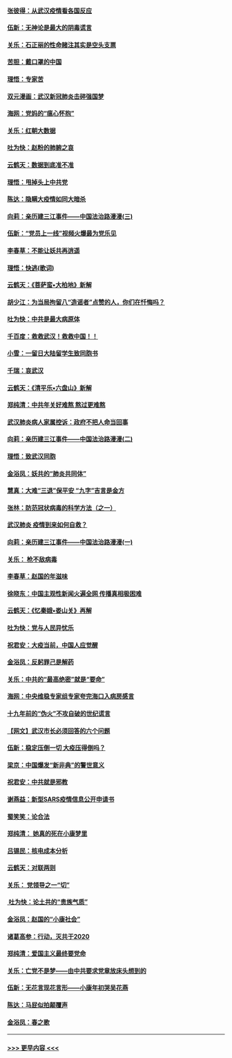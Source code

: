 #### [张彼得：从武汉疫情看各国反应](../pages/nsc993/n11850102.md?t=02071002) 
#### [伍新：无神论是最大的阴毒谎言](../pages/nsc993/n11846129.md?t=02071002) 
#### [关乐：石正丽的性命赌注其实是空头支票](../pages/nsc993/n11846109.md?t=02071002) 
#### [苦胆：戴口罩的中国](../pages/nsc993/n11845576.md?t=02071002) 
#### [理悟：专家苦](../pages/nsc993/n11845564.md?t=02071002) 
#### [双元漫画：武汉新冠肺炎击碎强国梦](../pages/nsc993/n11843320.md?t=02071002) 
#### [海网：党妈的“瘟心怀抱”](../pages/nsc993/n11840740.md?t=02071002) 
#### [关乐：红朝大数据](../pages/nsc993/n11840675.md?t=02071002) 
#### [吐为快：赵粉的肺腑之哀](../pages/nsc993/n11840618.md?t=02071002) 
#### [云鹤天：数据到底准不准](../pages/nsc993/n11840325.md?t=02071002) 
#### [理悟：甩掉头上中共党](../pages/nsc993/n11838826.md?t=02071002) 
#### [陈达：隐瞒大疫情如同大暗杀](../pages/nsc993/n11838771.md?t=02071002) 
#### [向莉：亲历建三江事件——中国法治路漫漫(三)](../pages/nsc993/n11831825.md?t=02071002) 
#### [伍新：“党员上一线”视频火爆最为党乐见](../pages/nsc993/n11838200.md?t=02071002) 
#### [李春草：不能让妖共再逍遥](../pages/nsc993/n11838102.md?t=02071002) 
#### [理悟：快逃(歌词)](../pages/nsc993/n11838083.md?t=02071002) 
#### [云鹤天：《菩萨蛮▪大柏地》新解](../pages/nsc993/n11838059.md?t=02071002) 
#### [胡少江：为当局拘留八“造谣者”点赞的人，你们在忏悔吗？](../pages/nsc993/n11836801.md?t=02071002) 
#### [吐为快：中共是最大病原体](../pages/nsc993/n11836748.md?t=02071002) 
#### [千百度：救救武汉！救救中国！！](../pages/nsc993/n11836145.md?t=02071002) 
#### [小雪：一留日大陆留学生致同胞书](../pages/nsc993/n11834624.md?t=02071002) 
#### [千瑞：哀武汉](../pages/nsc993/n11833647.md?t=02071002) 
#### [云鹤天：《清平乐▪六盘山》新解](../pages/nsc993/n11833611.md?t=02071002) 
#### [郑纯清：中共年关好难熬 熬过更难熬](../pages/nsc993/n11833489.md?t=02071002) 
#### [武汉肺炎病人家属控诉：政府不把人命当回事](../pages/nsc993/n11833205.md?t=02071002) 
#### [向莉：亲历建三江事件——中国法治路漫漫(二)](../pages/nsc993/n11829102.md?t=02071002) 
#### [理悟：致武汉同胞](../pages/nsc993/n11831522.md?t=02071002) 
#### [金浴凤：妖共的“肺炎共同体”](../pages/nsc993/n11829448.md?t=02071002) 
#### [慧真：大难“三退”保平安 “九字”吉言是金方](../pages/nsc993/n11829501.md?t=02071002) 
#### [张林：防范冠状病毒的科学方法（之一）](../pages/nsc993/n11828618.md?t=02071002) 
#### [武汉肺炎 疫情到来如何自救？](../pages/nsc993/n11827632.md?t=02071002) 
#### [向莉：亲历建三江事件——中国法治路漫漫(一)](../pages/nsc993/n11827190.md?t=02071002) 
#### [关乐： 枪不敌病毒](../pages/nsc993/n11826746.md?t=02071002) 
#### [李春草：赵国的年滋味](../pages/nsc993/n11826321.md?t=02071002) 
#### [徐晓东：中国主观性新闻火遍全网 传播真相极困难](../pages/nsc993/n11826508.md?t=02071002) 
#### [云鹤天：《忆秦娥▪娄山关》再解](../pages/nsc993/n11824682.md?t=02071002) 
#### [吐为快：党与人民异忧乐](../pages/nsc993/n11824660.md?t=02071002) 
#### [祝君安：大疫当前，中国人应觉醒](../pages/nsc993/n11821946.md?t=02071002) 
#### [金浴凤：反躬罪己是解药](../pages/nsc993/n11820280.md?t=02071002) 
#### [关乐：中共的“最高绝密”就是“要命”](../pages/nsc993/n11816946.md?t=02071002) 
#### [海网：中央维稳专家组专家夸完海口入病房感言](../pages/nsc993/n11815138.md?t=02071002) 
#### [十九年前的“伪火”不攻自破的世纪谎言](../pages/nsc993/n11813238.md?t=02071002) 
#### [【网文】武汉市长必须回答的六个问题](../pages/nsc993/n11813848.md?t=02071002) 
#### [伍新：稳定压倒一切 大疫压得倒吗？](../pages/nsc993/n11812634.md?t=02071002) 
#### [梁京：中国爆发“新非典”的警世意义](../pages/nsc993/n11812554.md?t=02071002) 
#### [祝君安：中共就是邪教](../pages/nsc993/n11812431.md?t=02071002) 
#### [谢燕益：新型SARS疫情信息公开申请书](../pages/nsc993/n11808840.md?t=02071002) 
#### [蜀笑笑：论合法](../pages/nsc993/n11808064.md?t=02071002) 
#### [郑纯清： 她真的死在小康梦里](../pages/nsc993/n11806623.md?t=02071002) 
#### [吕锡民：核电成本分析](../pages/nsc993/n11806284.md?t=02071002) 
#### [云鹤天：对联两则](../pages/nsc993/n11805957.md?t=02071002) 
#### [关乐： 党领导之一“切”](../pages/nsc993/n11804505.md?t=02071002) 
#### [ 吐为快：论土共的“贵族气质”](../pages/nsc993/n11804490.md?t=02071002) 
#### [金浴凤：赵国的“小康社会”](../pages/nsc993/n11804452.md?t=02071002) 
#### [诸葛高参：行动，灭共于2020](../pages/nsc993/n11804120.md?t=02071002) 
#### [郑纯清：爱国主义最终要党命](../pages/nsc993/n11802197.md?t=02071002) 
#### [关乐：亡党不是梦——由中共要求党章放床头想到的](../pages/nsc993/n11802156.md?t=02071002) 
#### [伍新：无花言现花言形——小康年初哭吴花燕](../pages/nsc993/n11800044.md?t=02071002) 
#### [陈达：马屁似拍颠覆声](../pages/nsc993/n11800010.md?t=02071002) 
#### [金浴凤：春之歌](../pages/nsc993/n11797687.md?t=02071002) 

----
#### [ >>> 更早内容 <<< ](../indexes/nsc993-earlier.md)
